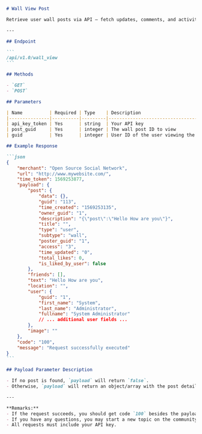 ````markdown name=docs/endpoints/wall_view.md
# Wall View Post

Retrieve user wall posts via API – fetch updates, comments, and activity feeds with seamless integration and real-time data.

---

## Endpoint

```
/api/v1.0/wall_view
```

## Methods

- `GET`
- `POST`

## Parameters

| Name          | Required | Type    | Description                                    |
|---------------|----------|---------|------------------------------------------------|
| api_key_token | Yes      | string  | Your API key                                   |
| post_guid     | Yes      | integer | The wall post ID to view                       |
| guid          | Yes      | integer | User ID of the user viewing the wall post      |

## Example Response

```json
{
    "merchant": "Open Source Social Network",
    "url": "http://www.mywebsite.com/",
    "time_token": 1569253877,
    "payload": {
        "post": {
            "data": {},
            "guid": "113",
            "time_created": "1569253135",
            "owner_guid": "1",
            "description": "{\"post\":\"Hello How are you\"}",
            "title": "",
            "type": "user",
            "subtype": "wall",
            "poster_guid": "1",
            "access": "3",
            "time_updated": "0",
            "total_likes": 0,
            "is_liked_by_user": false
        },
        "friends": [],
        "text": "Hello How are you",
        "location": "",
        "user": {
            "guid": "1",
            "first_name": "System",
            "last_name": "Administrator",
            "fullname": "System Administrator"
            // ... additional user fields ...
        },
        "image": ""
    },
    "code": "100",
    "message": "Request successfully executed"
}
```

## Payload Parameter Description

- If no post is found, `payload` will return `false`.
- Otherwise, `payload` will return an object/array with the post details.

---

**Remarks:**
- If the request succeeds, you should get code `100` besides the payload.
- If you have any questions, you may start a new topic on the community.
- All requests must include your API key.
````
